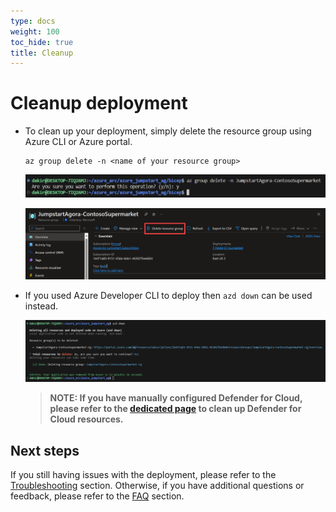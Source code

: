 ```yaml
---
type: docs
weight: 100
toc_hide: true
title: Cleanup
---
```


# Cleanup deployment

- To clean up your deployment, simply delete the resource group using Azure CLI or Azure portal.

  ```shell
  az group delete -n <name of your resource group>
  ```

  ![Screenshot showing az group delete](./img/az_group_delete.png)

  ![Screenshot showing group delete from Azure portal](./img/portal_delete.png)

- If you used Azure Developer CLI to deploy then ```azd down``` can be used instead.

  ![Screenshot showing azd down](./img/azd_down.png)

  > __NOTE: If you have manually configured Defender for Cloud, please refer to the [dedicated page](/azure_jumpstart_ag/contoso_supermarket/arc_defender_servers/#cleanup) to clean up Defender for Cloud resources.__

## Next steps

If you still having issues with the deployment, please refer to the [Troubleshooting](/azure_jumpstart_ag/contoso_supermarket/troubleshooting/) section. Otherwise, if you have additional questions or feedback, please refer to the [FAQ](/azure_jumpstart_ag/faq/) section.
